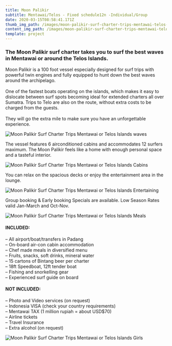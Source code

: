 ```yaml
---
title: Moon Palikir
subtitle: Mentawai/Telos - Fixed schedule12n -Individual/Group
date: 2020-03-15T08:58:41.171Z
thumb_img_path: /images/moon-palikir-surf-charter-trips-mentawai-telos-islands-boat.jpg
content_img_path: /images/moon-palikir-surf-charter-trips-mentawai-telos-islands-boat.jpg
template: project
---
```

### The Moon Palikir surf charter takes you to surf the best waves in Mentawai or around the Telos Islands.

Moon Palikir is a 100 foot vessel especially designed for surf trips with powerful twin engines and fully equipped to hunt down the best waves around the archipelago. \
\
One of the fastest boats operating on the islands, which makes it easy to dislocate between surf spots becoming ideal for extended charters all over Sumatra. Trips to Telo are also on the route, without extra costs to be charged from the guests. \
\
They will go the extra mile to make sure you have an unforgettable experience.

![Moon Palikir Surf Charter Trips Mentawai or Telos Islands waves](/images/moon-palikir-surf-charter-trips-mentawai-telos-islands-waves.jpg "Moon Palikir Surf Charter Trips Mentawai or Telos Islands")

The vessel features 6 airconditioned cabins and accommodates 12 surfers maximum. The Moon Palikir feels like a home with enough personal space and a tasteful interior. 

![Moon Palikir Surf Charter Trips Mentawai or Telos Islands Cabins](/images/moon-palikir-surf-charter-trips-mentawai-telos-islands-cabins.jpg "Moon Palikir Surf Charter Trips Mentawai or Telos Islands Cabins")

You can relax on the spacious decks or enjoy the entertainment area in the lounge.

![Moon Palikir Surf Charter Trips Mentawai or Telos Islands Entertaining](/images/moon-palikir-surf-charter-trips-mentawai-telos-islands-interior.jpg "Moon Palikir Surf Charter Trips Mentawai or Telos Islands Entertaining")

Group booking & Early booking Specials are available. Low Season Rates valid Jan-March and Oct-Nov.

![Moon Palikir Surf Charter Trips Mentawai or Telos Islands Meals](/images/moon-palikir-surf-charter-trips-mentawai-telos-islands-food.jpg "Moon Palikir Surf Charter Trips Mentawai or Telos Islands Meals")

#### INCLUDED:

– All airport/boat/transfers in Padang\
– On-board air-con cabin accommodation\
– Chef made meals in diversified menu\
– Fruits, snacks, soft drinks, mineral water\
– 15 cartons of Bintang beer per charter\
– 18ft Speedboat, 12ft tender boat\
– Fishing and snorkelling gear\
– Experienced surf guide on board

#### NOT INCLUDED:

– Photo and Video services (on request)\
– Indonesia VISA (check your country requirements)\
– Mentawai TAX (1 million rupiah = about USD$70)\
– Airline tickets\
– Travel Insurance\
– Extra alcohol (on request)

![Moon Palikir Surf Charter Trips Mentawai or Telos Islands Girls](/images/moon-palikir-surf-charter-trips-mentawai-telos-islands-surf.jpg "Moon Palikir Surf Charter Trips Mentawai or Telos Islands Girls")